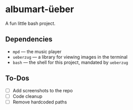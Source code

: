 # albumart-üeber
A fun little bash project.

## Dependencies
* `mpd` — the music player
* `ueberzug` — a library for viewing images in the terminal
* `bash` — the shell for this project, mandated by `ueberzug`

## To-Dos
* [ ] Add screenshots to the repo
* [ ] Code cleanup
* [ ] Remove hardcoded paths
